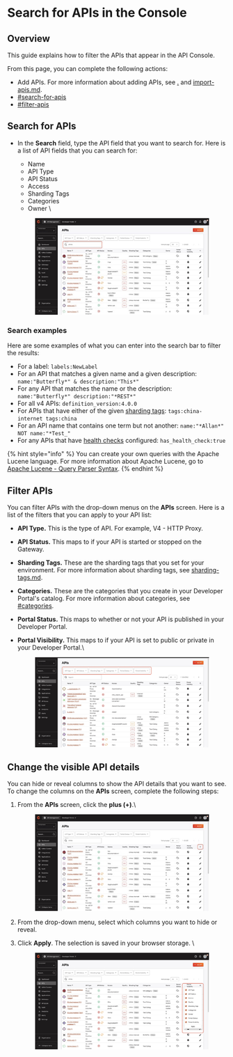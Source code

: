 # Search for APIs in the Console

## Overview

This guide explains how to filter the APIs that appear in the API Console.&#x20;

From this page, you can complete the following actions:

* Add APIs. For more information about adding APIs, see [.](./ "mention") and [import-apis.md](import-apis.md "mention").
* [#search-for-apis](search-for-apis-in-the-console.md#search-for-apis "mention")
* [#filter-apis](search-for-apis-in-the-console.md#filter-apis "mention")

## Search for APIs

*   In the **Search** field, type the API field that you want to search for. Here is a list of API fields that you can search for:

    * Name&#x20;
    * API Type&#x20;
    * API Status&#x20;
    * Access&#x20;
    * Sharding Tags
    * Categories&#x20;
    * Owner \


    <figure><img src="../../.gitbook/assets/3AE562B9-9783-444B-8E6A-698E54BC78C8_4_5005_c.jpeg" alt=""><figcaption></figcaption></figure>

### Search examples

Here are some examples of what you can enter into the search bar to filter the results:

* For a label: `labels:NewLabel`
* For an API that matches a given name and a given description: `name:"Butterfly*" & description:"This*"`
* For any API that matches the name or the description: `name:"Butterfly*" description:"*REST*"`
* For all v4 APIs: `definition_version:4.0.0`
* For APIs that have either of the given [sharding tags](../../configure-and-manage-the-platform/gravitee-gateway/sharding-tags.md): `tags:china-internet tags:china`
* For an API name that contains one term but not another: `name:"*Allan*" NOT name:"*Test_"`
* For any APIs that have [health checks](../configure-v4-apis/health-checks.md) configured:  `has_health_check:true`

{% hint style="info" %}
You can create your own queries with the Apache Lucene language. For more information about Apache Lucene, go to [Apache Lucene - Query Parser Syntax](https://lucene.apache.org/core/2_9_4/queryparsersyntax.html).
{% endhint %}

## Filter APIs

You can filter APIs with the drop-down menus on the **APIs** screen. Here is a list of the filters that you can apply to your API list:

* **API Type.** This is the type of API. For example, V4 - HTTP Proxy.
* **API Status.** This maps to if your API is started or stopped on the Gateway.
* **Sharding Tags.** These are the sharding tags that you set for your environment. For more information about sharding tags, see [sharding-tags.md](../../configure-and-manage-the-platform/gravitee-gateway/sharding-tags.md "mention").
* **Categories.** These are the categories that you create in your Developer Portal's catalog. For more information about categories, see [#categories](../../developer-portal/classic-developer-portal/layout-and-theme.md#categories "mention").
* **Portal Status.** This maps to whether or not your API is published in your Developer Portal.
*   **Portal Visibility.** This maps to if your API is set to public or private in your Developer Portal.\


    <figure><img src="../../.gitbook/assets/25C6D5D9-187B-46B6-BDEA-9402B5B8B9B4_1_201_a (1).jpeg" alt=""><figcaption></figcaption></figure>

## Change the visible API details&#x20;

You can hide or reveal columns to show the API details that you want to see. To change the columns on the **APIs** screen, complete the following steps:

1.  From the **APIs** screen, click the **plus (+)**.\


    <figure><img src="../../.gitbook/assets/DC25467C-F821-4CD6-96D8-087711201B17_4_5005_c.jpeg" alt=""><figcaption></figcaption></figure>
2. From the drop-down menu, select which columns you want to hide or reveal.
3.  Click **Apply**. The selection is saved in your browser storage. \


    <figure><img src="../../.gitbook/assets/A78E227F-82D4-4792-8367-BA5F7F68790D_1_201_a (2).jpeg" alt=""><figcaption></figcaption></figure>
